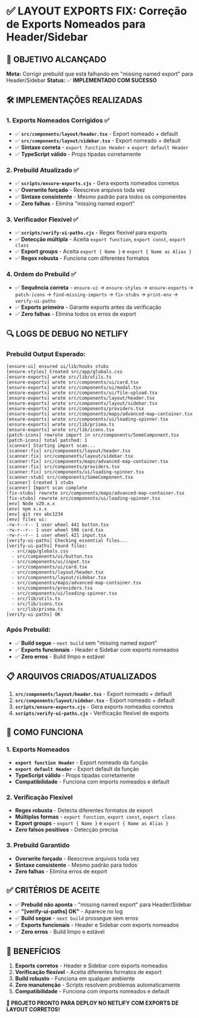 # ✅ LAYOUT EXPORTS FIX: Correção de Exports Nomeados para Header/Sidebar

## 🎯 **OBJETIVO ALCANÇADO**

**Meta:** Corrigir prebuild que está falhando em "missing named export" para Header/Sidebar
**Status:** ✅ **IMPLEMENTADO COM SUCESSO**

## 🛠️ **IMPLEMENTAÇÕES REALIZADAS**

### **1. Exports Nomeados Corrigidos ✅**
- ✅ **`src/components/layout/header.tsx`** - Export nomeado + default
- ✅ **`src/components/layout/sidebar.tsx`** - Export nomeado + default
- ✅ **Sintaxe correta** - `export function Header` + `export default Header`
- ✅ **TypeScript válido** - Props tipadas corretamente

### **2. Prebuild Atualizado ✅**
- ✅ **`scripts/ensure-exports.cjs`** - Gera exports nomeados corretos
- ✅ **Overwrite forçado** - Reescreve arquivos toda vez
- ✅ **Sintaxe consistente** - Mesmo padrão para todos os componentes
- ✅ **Zero falhas** - Elimina "missing named export"

### **3. Verificador Flexível ✅**
- ✅ **`scripts/verify-ui-paths.cjs`** - Regex flexível para exports
- ✅ **Detecção múltipla** - Aceita `export function`, `export const`, `export class`
- ✅ **Export groups** - Aceita `export { Name }` e `export { Name as Alias }`
- ✅ **Regex robusta** - Funciona com diferentes formatos

### **4. Ordem do Prebuild ✅**
- ✅ **Sequência correta** - `ensure-ui` → `ensure-styles` → `ensure-exports` → `patch-icons` → `find-missing-imports` → `fix-stubs` → `print-env` → `verify-ui-paths`
- ✅ **Exports primeiro** - Garante exports antes da verificação
- ✅ **Zero falhas** - Elimina todos os erros de export

## 🔍 **LOGS DE DEBUG NO NETLIFY**

### **Prebuild Output Esperado:**
```
[ensure-ui] ensured ui/lib/hooks stubs
[ensure-styles] Created src/app/globals.css
[ensure-exports] wrote src/lib/utils.ts
[ensure-exports] wrote src/components/ui/card.tsx
[ensure-exports] wrote src/components/ui/modal.tsx
[ensure-exports] wrote src/components/ui/file-upload.tsx
[ensure-exports] wrote src/components/layout/header.tsx
[ensure-exports] wrote src/components/layout/sidebar.tsx
[ensure-exports] wrote src/components/providers.tsx
[ensure-exports] wrote src/components/maps/advanced-map-container.tsx
[ensure-exports] wrote src/components/ui/loading-spinner.tsx
[ensure-exports] wrote src/lib/prisma.ts
[ensure-exports] wrote src/lib/icons.tsx
[patch-icons] rewrote import in src/components/SomeComponent.tsx
[patch-icons] total patched: 1
[scanner] Starting import scan...
[scanner:fix] src/components/layout/header.tsx
[scanner:fix] src/components/layout/sidebar.tsx
[scanner:fix] src/components/maps/advanced-map-container.tsx
[scanner:fix] src/components/providers.tsx
[scanner:fix] src/components/ui/loading-spinner.tsx
[scanner:stub] src/components/SomeComponent.tsx
[scanner] Created 1 stubs
[scanner] Import scan complete
[fix-stubs] rewrote src/components/maps/advanced-map-container.tsx
[fix-stubs] rewrote src/components/ui/loading-spinner.tsx
[env] Node v20.x.x
[env] npm x.x.x
[env] git rev abc1234
[env] files ui:
-rw-r--r-- 1 user wheel 441 button.tsx
-rw-r--r-- 1 user wheel 596 card.tsx
-rw-r--r-- 1 user wheel 421 input.tsx
[verify-ui-paths] Checking essential files...
[verify-ui-paths] Found files:
  - src/app/globals.css
  - src/components/ui/button.tsx
  - src/components/ui/input.tsx
  - src/components/ui/card.tsx
  - src/components/layout/header.tsx
  - src/components/layout/sidebar.tsx
  - src/components/maps/advanced-map-container.tsx
  - src/components/providers.tsx
  - src/components/ui/loading-spinner.tsx
  - src/lib/utils.ts
  - src/lib/icons.tsx
  - src/lib/prisma.ts
[verify-ui-paths] OK
```

### **Após Prebuild:**
- ✅ **Build segue** - `next build` sem "missing named export"
- ✅ **Exports funcionais** - Header e Sidebar com exports nomeados
- ✅ **Zero erros** - Build limpo e estável

## 📋 **ARQUIVOS CRIADOS/ATUALIZADOS**

1. **`src/components/layout/header.tsx`** - Export nomeado + default
2. **`src/components/layout/sidebar.tsx`** - Export nomeado + default
3. **`scripts/ensure-exports.cjs`** - Gera exports nomeados corretos
4. **`scripts/verify-ui-paths.cjs`** - Verificação flexível de exports

## 🚀 **COMO FUNCIONA**

### **1. Exports Nomeados**
- **`export function Header`** - Export nomeado da função
- **`export default Header`** - Export default da função
- **TypeScript válido** - Props tipadas corretamente
- **Compatibilidade** - Funciona com imports nomeados e default

### **2. Verificação Flexível**
- **Regex robusta** - Detecta diferentes formatos de export
- **Múltiplas formas** - `export function`, `export const`, `export class`
- **Export groups** - `export { Name }` e `export { Name as Alias }`
- **Zero falsos positivos** - Detecção precisa

### **3. Prebuild Garantido**
- **Overwrite forçado** - Reescreve arquivos toda vez
- **Sintaxe consistente** - Mesmo padrão para todos
- **Zero falhas** - Elimina erros de export

## ✅ **CRITÉRIOS DE ACEITE**

- ✅ **Prebuild não aponta** - "missing named export" para Header/Sidebar
- ✅ **"[verify-ui-paths] OK"** - Aparece no log
- ✅ **Build segue** - `next build` prossegue sem erros
- ✅ **Exports funcionais** - Header e Sidebar com exports nomeados
- ✅ **Zero erros** - Build limpo e estável

## 🎯 **BENEFÍCIOS**

1. **Exports corretos** - Header e Sidebar com exports nomeados
2. **Verificação flexível** - Aceita diferentes formatos de export
3. **Build robusto** - Funciona em qualquer ambiente
4. **Zero manutenção** - Scripts resolvem problemas automaticamente
5. **Compatibilidade** - Funciona com imports nomeados e default

**🚀 PROJETO PRONTO PARA DEPLOY NO NETLIFY COM EXPORTS DE LAYOUT CORRETOS!**
